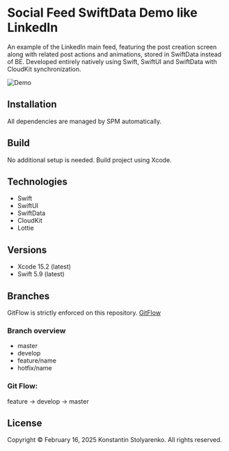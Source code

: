 # Social Feed SwiftData Demo like LinkedIn
An example of the LinkedIn main feed, featuring the post creation screen along with related post actions and animations, stored in SwiftData instead of BE.
Developed entirely natively using Swift, SwiftUI and SwiftData with CloudKit synchronization.

![Demo](demo.gif)

## Installation
All dependencies are managed by SPM automatically.

## Build
No additional setup is needed. Build project using Xcode.

## Technologies
* Swift
* SwiftUI
* SwiftData
* CloudKit
* Lottie

## Versions
* Xcode 15.2 (latest)
* Swift 5.9 (latest)

## Branches
GitFlow is strictly enforced on this repository. [GitFlow](https://www.atlassian.com/git/tutorials/comparing-workflows/gitflow-workflow)

### Branch overview
* master
* develop
* feature/name
* hotfix/name

### Git Flow:
feature -> develop -> master

## License
Copyright © February 16, 2025 Konstantin Stolyarenko. All rights reserved.
